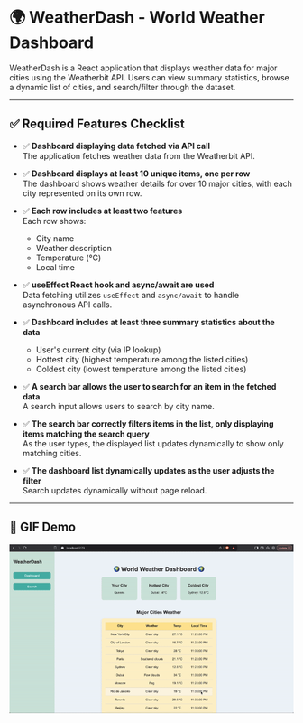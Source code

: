 # 🌍 WeatherDash - World Weather Dashboard

WeatherDash is a React application that displays weather data for major cities using the Weatherbit API. Users can view summary statistics, browse a dynamic list of cities, and search/filter through the dataset.

---

## ✅ Required Features Checklist

- ✅ **Dashboard displaying data fetched via API call**  
  The application fetches weather data from the Weatherbit API.

- ✅ **Dashboard displays at least 10 unique items, one per row**  
  The dashboard shows weather details for over 10 major cities, with each city represented on its own row.

- ✅ **Each row includes at least two features**  
  Each row shows:
  - City name
  - Weather description
  - Temperature (°C)
  - Local time

- ✅ **useEffect React hook and async/await are used**  
  Data fetching utilizes `useEffect` and `async/await` to handle asynchronous API calls.

- ✅ **Dashboard includes at least three summary statistics about the data**  
  - User's current city (via IP lookup)
  - Hottest city (highest temperature among the listed cities)
  - Coldest city (lowest temperature among the listed cities)

- ✅ **A search bar allows the user to search for an item in the fetched data**  
  A search input allows users to search by city name.

- ✅ **The search bar correctly filters items in the list, only displaying items matching the search query**  
  As the user types, the displayed list updates dynamically to show only matching cities.

- ✅ **The dashboard list dynamically updates as the user adjusts the filter**  
  Search updates dynamically without page reload.

---

## 🎥 GIF Demo

![App Demo](./demo.gif)
